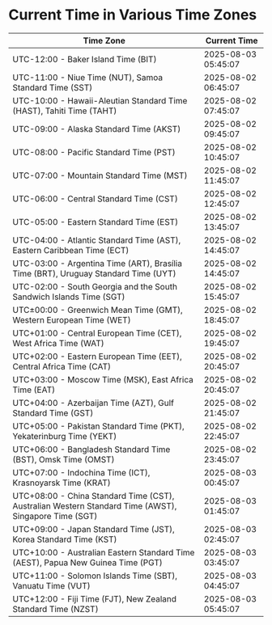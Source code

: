 # Current Time in Various Time Zones

| Time Zone | Current Time |
|-----------|--------------|
| UTC-12:00 - Baker Island Time (BIT) | 2025-08-03 05:45:07 |
| UTC-11:00 - Niue Time (NUT), Samoa Standard Time (SST) | 2025-08-02 06:45:07 |
| UTC-10:00 - Hawaii-Aleutian Standard Time (HAST), Tahiti Time (TAHT) | 2025-08-02 07:45:07 |
| UTC-09:00 - Alaska Standard Time (AKST) | 2025-08-02 09:45:07 |
| UTC-08:00 - Pacific Standard Time (PST) | 2025-08-02 10:45:07 |
| UTC-07:00 - Mountain Standard Time (MST) | 2025-08-02 11:45:07 |
| UTC-06:00 - Central Standard Time (CST) | 2025-08-02 12:45:07 |
| UTC-05:00 - Eastern Standard Time (EST) | 2025-08-02 13:45:07 |
| UTC-04:00 - Atlantic Standard Time (AST), Eastern Caribbean Time (ECT) | 2025-08-02 14:45:07 |
| UTC-03:00 - Argentina Time (ART), Brasília Time (BRT), Uruguay Standard Time (UYT) | 2025-08-02 14:45:07 |
| UTC-02:00 - South Georgia and the South Sandwich Islands Time (SGT) | 2025-08-02 15:45:07 |
| UTC±00:00 - Greenwich Mean Time (GMT), Western European Time (WET) | 2025-08-02 18:45:07 |
| UTC+01:00 - Central European Time (CET), West Africa Time (WAT) | 2025-08-02 19:45:07 |
| UTC+02:00 - Eastern European Time (EET), Central Africa Time (CAT) | 2025-08-02 20:45:07 |
| UTC+03:00 - Moscow Time (MSK), East Africa Time (EAT) | 2025-08-02 20:45:07 |
| UTC+04:00 - Azerbaijan Time (AZT), Gulf Standard Time (GST) | 2025-08-02 21:45:07 |
| UTC+05:00 - Pakistan Standard Time (PKT), Yekaterinburg Time (YEKT) | 2025-08-02 22:45:07 |
| UTC+06:00 - Bangladesh Standard Time (BST), Omsk Time (OMST) | 2025-08-02 23:45:07 |
| UTC+07:00 - Indochina Time (ICT), Krasnoyarsk Time (KRAT) | 2025-08-03 00:45:07 |
| UTC+08:00 - China Standard Time (CST), Australian Western Standard Time (AWST), Singapore Time (SGT) | 2025-08-03 01:45:07 |
| UTC+09:00 - Japan Standard Time (JST), Korea Standard Time (KST) | 2025-08-03 02:45:07 |
| UTC+10:00 - Australian Eastern Standard Time (AEST), Papua New Guinea Time (PGT) | 2025-08-03 03:45:07 |
| UTC+11:00 - Solomon Islands Time (SBT), Vanuatu Time (VUT) | 2025-08-03 04:45:07 |
| UTC+12:00 - Fiji Time (FJT), New Zealand Standard Time (NZST) | 2025-08-03 05:45:07 |
